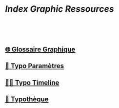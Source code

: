# *Index Graphic Ressources*
# &nbsp;
## [🌐 Glossaire Graphique](/index-graphic-terminology)
## [🧬 Typo Paramètres](/parameter-typefaces)
## [✍🏻 Typo Timeline](/overview-writing-history)
## [🔡 Typothèque](www.typo.eracom.ch)
